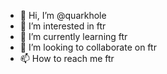 - 👋 Hi, I’m @quarkhole
- 👀 I’m interested in ftr
- 🌱 I’m currently learning ftr
- 💞️ I’m looking to collaborate on ftr
- 📫 How to reach me ftr

<!---
quarkhole/quarkhole is a ✨ special ✨ repository because its `README.md` (this file) appears on your GitHub profile.
You can click the Preview link to take a look at your changes.
--->
